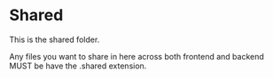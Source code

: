# Shared

This is the shared folder.

Any files you want to share in here across both frontend and backend MUST be have the .shared extension.